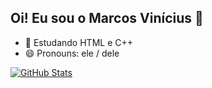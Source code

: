 ## Oi! Eu sou o Marcos Vinícius 👋

- 🌱 Estudando  HTML e C++
- 😄 Pronouns: ele / dele


[![GitHub Stats](https://github-readme-stats.vercel.app/api?username=marcos-viniS1)](https://github.com/SEU-USUARIO)



        
